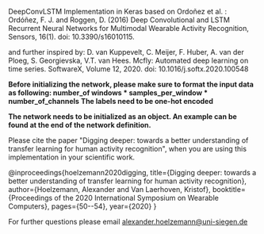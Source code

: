 DeepConvLSTM Implementation in Keras based on Ordoñez et al. :
Ordóñez, F. J. and Roggen, D. (2016) Deep Convolutional and LSTM Recurrent Neural Networks for Multimodal Wearable
Activity Recognition, Sensors, 16(1). doi: 10.3390/s16010115.

and further inspired by: D. van Kuppevelt, C. Meijer, F. Huber, A. van der Ploeg, S. Georgievska, V.T. van Hees. Mcfly:
Automated deep learning on time series. SoftwareX, Volume 12, 2020. doi: 10.1016/j.softx.2020.100548

**Before initializing the network, please make sure to format the input data as following:
number_of windows * samples_per_window * number_of_channels**
**The labels need to be one-hot encoded**

**The network needs to be initialized as an object. An example can be found at the end of the network definition.**


Please cite the paper "Digging deeper: towards a better understanding of transfer learning for human activity recognition", when you are using this implementation in your scientific work. 

@inproceedings{hoelzemann2020digging,
  title={Digging deeper: towards a better understanding of transfer learning for human activity recognition},
  author={Hoelzemann, Alexander and Van Laerhoven, Kristof},
  booktitle={Proceedings of the 2020 International Symposium on Wearable Computers},
  pages={50--54},
  year={2020}
}

For further questions please email alexander.hoelzemann@uni-siegen.de

